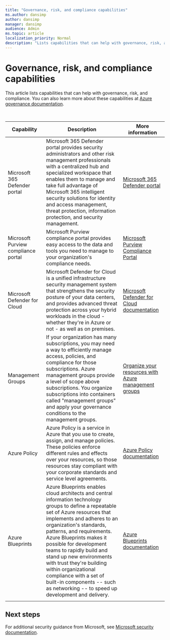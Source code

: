 ```yaml
---
title: "Governance, risk, and compliance capabilities"
ms.author: dansimp
author: dansimp
manager: dansimp
audience: Admin
ms.topic: article
localization_priority: Normal
description: "Lists capabilities that can help with governance, risk, and compliance."
---
```


# Governance, risk, and compliance capabilities

This article lists capabilities that can help with governance, risk, and compliance. You can also learn more about these capabilities at [Azure governance documentation](https://docs.microsoft.com/azure/governance/).

<br>


|Capability  |Description  |More information  |
|---------|---------|---------|
| Microsoft 365 Defender portal|Microsoft 365 Defender portal provides security administrators and other risk management professionals with a centralized hub and specialized workspace that enables them to manage and take full advantage of Microsoft 365 intelligent security solutions for identity and access management, threat protection, information protection, and security management.  | [Microsoft 365 Defender portal](https://docs.microsoft.com/microsoft-365/security/mtp/overview-security-center?view=o365-worldwide)|
|Microsoft Purview compliance portal|Microsoft Purview compliance portal provides easy access to the data and tools you need to manage to your organization's compliance needs.|[Microsoft Purview Compliance Portal](https://docs.microsoft.com/microsoft-365/compliance/microsoft-365-compliance-center?view=o365-worldwide)|
|Microsoft Defender for Cloud     | Microsoft Defender for Cloud is a unified infrastructure security management system that strengthens the security posture of your data centers, and provides advanced threat protection across your hybrid workloads in the cloud - whether they're in Azure or not - as well as on premises. | [Microsoft Defender for Cloud documentation](/azure/defender-for-cloud/)      |
|Management Groups     | If your organization has many subscriptions, you may need a way to efficiently manage access, policies, and compliance for those subscriptions. Azure management groups provide a level of scope above subscriptions. You organize subscriptions into containers called "management groups" and apply your governance conditions to the management groups.        |[Organize your resources with Azure management groups ](https://docs.microsoft.com/azure/governance/management-groups/overview)        |
|Azure Policy     |Azure Policy is a service in Azure that you use to create, assign, and manage policies. These policies enforce different rules and effects over your resources, so those resources stay compliant with your corporate standards and service level agreements.         |  [Azure Policy documentation](https://docs.microsoft.com/azure/governance/policy/)       |
|Azure Blueprints    | Azure Blueprints enables cloud architects and central information technology groups to define a repeatable set of Azure resources that implements and adheres to an organization's standards, patterns, and requirements. Azure Blueprints makes it possible for development teams to rapidly build and stand up new environments with trust they're building within organizational compliance with a set of built-in components -- such as networking -- to speed up development and delivery.       |   [Azure Blueprints documentation](https://docs.microsoft.com/azure/governance/blueprints/overview)      |
| | | |

## Next steps
For additional security guidance from Microsoft, see [Microsoft security documentation](https://docs.microsoft.com/security/).
